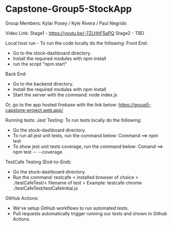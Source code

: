 # Capstone-Group5-StockApp

Group Members: Kylar Posey / Kyle Rivera / Paul Negrido

Video Link:
Stage1 - https://youtu.be/-7ZLHhF5aPQ
Stage2 - TBD

Local host run - To run the code locally do the following: 
Front End:
- Go to the stock-dashboard directory.
- Install the required modules with npm install
- run the script "npm start"

Back End:
- Go to the backend directory.
- Install the required modules with npm install
- Start the server with the command: node index.js

Or, go to the app hosted firebase with the link below: 
https://group5-capstone-project.web.app/

Running tests:
Jest Testing:
To run tests locally do the following:
- Go the stock-dashboard directory.
- To run all jest unit tests, run the command below:
   Command ==> npm test
- To show jest unit tests coverage, run the command below:
   Comand ==> npm test -- --coverage

TestCafe Testing (End-to-End):
- Go the stock-dashboard directory.
- Run the command: testcafe < installed browser of choice > ./testCafeTest/< filename of test >
   Example: testcafe chrome ./testCafeTest/testCafeInitial.js


GitHub Actions:
- We've setup GitHub workflows to run automated tests.
- Pull requests automatically trigger running our tests and shown in Github Actions.